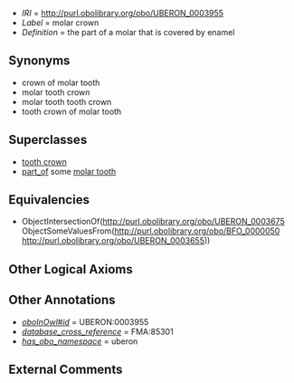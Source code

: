  * *IRI* = http://purl.obolibrary.org/obo/UBERON_0003955
 * *Label* = molar crown
 * *Definition* = the part of a molar that is covered by enamel

## Synonyms

 * crown of molar tooth
 * molar tooth crown
 * molar tooth tooth crown
 * tooth crown of molar tooth

## Superclasses

 * [tooth crown](../../UBERON/75/UBERON_0003675.md)
 * [part_of](../../BFO/50/BFO_0000050.md) some [molar tooth](../../UBERON/55/UBERON_0003655.md)

## Equivalencies

 * ObjectIntersectionOf(<http://purl.obolibrary.org/obo/UBERON_0003675> ObjectSomeValuesFrom(<http://purl.obolibrary.org/obo/BFO_0000050> <http://purl.obolibrary.org/obo/UBERON_0003655>))

## Other Logical Axioms


## Other Annotations

 * *[oboInOwl#id](../../id/oboInOwl#id.md)* = UBERON:0003955
 * *[database_cross_reference](../../ef/oboInOwl#hasDbXref.md)* = FMA:85301
 * *[has_obo_namespace](../../ce/oboInOwl#hasOBONamespace.md)* = uberon

## External Comments

